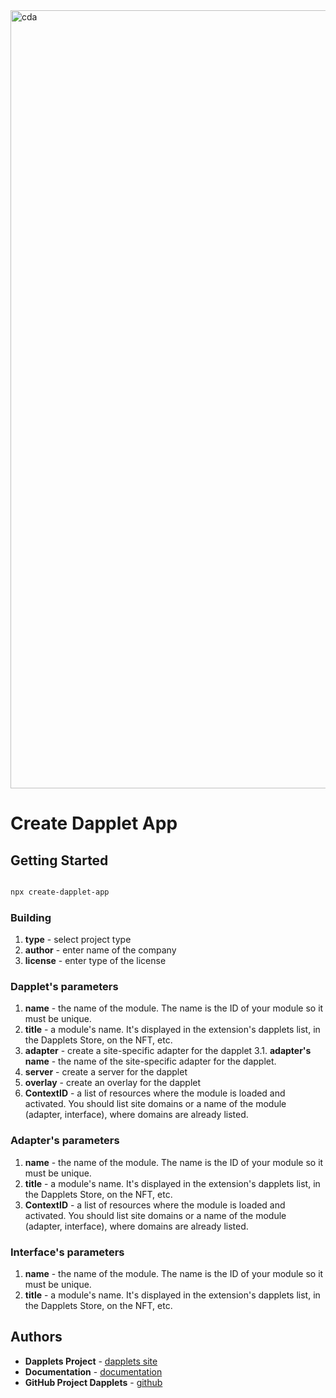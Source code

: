 <img width="1245" alt="cda" src="https://user-images.githubusercontent.com/43613968/225230403-31cf9371-f5e9-49ca-9f96-860ea758b1fb.png">

# Create Dapplet App

## Getting Started

```bash

npx create-dapplet-app

```

### Building

1.  **type** - select project type
2.  **author** - enter name of the company
3.  **license** - enter type of the license

### Dapplet's parameters

1. **name** - the name of the module. The name is the ID of your module so it must be unique.
2. **title** - a module's name. It's displayed in the extension's dapplets list, in the Dapplets Store, on the NFT, etc.
3. **adapter** - create a site-specific adapter for the dapplet
   3.1. **adapter's name** - the name of the site-specific adapter for the dapplet.
4. **server** - create a server for the dapplet
5. **overlay** - create an overlay for the dapplet
6. **ContextID** - a list of resources where the module is loaded and activated. You should list site domains or a name of the module (adapter, interface), where domains are already listed.

### Adapter's parameters

1. **name** - the name of the module. The name is the ID of your module so it must be unique.
2. **title** - a module's name. It's displayed in the extension's dapplets list, in the Dapplets Store, on the NFT, etc.
3. **ContextID** - a list of resources where the module is loaded and activated. You should list site domains or a name of the module (adapter, interface), where domains are already listed.

### Interface's parameters

1. **name** - the name of the module. The name is the ID of your module so it must be unique.
2. **title** - a module's name. It's displayed in the extension's dapplets list, in the Dapplets Store, on the NFT, etc.

## Authors

- **Dapplets Project** - [dapplets site](https://dapplets.org/)
- **Documentation** - [documentation](https://docs.dapplets.org/docs/)
- **GitHub Project Dapplets** - [github](https://github.com/dapplets)
